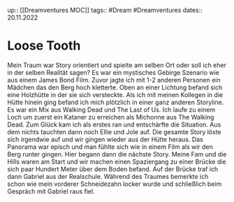 up:: [[Dreamventures MOC]]
tags:: #Dream #Dreamventures
dates:: 20.11.2022


# Loose Tooth

Mein Traum war Story orientiert und spielte am selben Ort oder soll ich eher in der selben Realität sagen?
Es war ein mystisches Gebirge Szenario wie aus einem James Bond Film.
Zuvor jagte ich mit 1-2 anderen Personen ein Mädchen das den Berg hoch kletterte.
Oben an einer Lichtung befand sich eine Holzhütte in der sie sich versteckte.
Als ich mit meinen Kollegen in die Hütte hinein ging befand ich mich plötzlich in einer ganz anderen Storyline. Es war ein Mix aus Walking Dead und The Last of Us. Ich laufe zu einem Loch um zuerst ein Kataner zu erreichen als Michonne aus The Walking Dead. Zum Glück kam ich als erstes ran und entschärfte die Situation. Aus dem nichts tauchten dann noch Ellie und Jole auf.
Die gesamte Story löste sich irgendwie auf und wir gingen wieder aus der Hütte heraus. Das Panorama war episch und man fühlte sich wie in einem Film als wir den Berg runter gingen. 
Hier begann dann die nächste Story.
Meine Fam und die Hills waren am Start und wir machen einen Spaziergang zu einer Brücke die sich paar Hundert Meter über dem Boden befand.
Auf der Brücke traf ich dann Gabriel aus der Realschule.
Während des Traumes bemerkte ich schon wie mein vorderer Schneidezahn locker wurde und schließlich beim Gespräch mit Gabriel raus fiel. 
